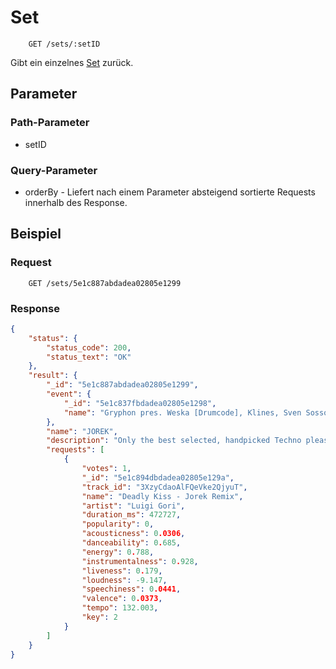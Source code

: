 # Set
```
    GET /sets/:setID
```
Gibt ein einzelnes [Set](https://github.com/Inf166/GDW1920_Mai_Dahlke_Inci/blob/master/Dokumente/Dokumentation/sets/README.md) zurück.

## Parameter
### Path-Parameter
* setID

### Query-Parameter
* orderBy - Liefert nach einem Parameter absteigend sortierte Requests innerhalb des Response.

## Beispiel
### Request
```
    GET /sets/5e1c887abdadea02805e1299
```
### Response
```json
{
	"status": {
		"status_code": 200,
		"status_text": "OK"
	},
	"result": {
		"_id": "5e1c887abdadea02805e1299",
		"event": {
			"_id": "5e1c837fbdadea02805e1298",
			"name": "Gryphon pres. Weska [Drumcode], Klines, Sven Sossong, uvm"
		},
		"name": "JOREK",
		"description": "Only the best selected, handpicked Techno please",
		"requests": [
			{
				"votes": 1,
				"_id": "5e1c894dbdadea02805e129a",
				"track_id": "3XzyCdaoAlFQeVke2QjyuT",
				"name": "Deadly Kiss - Jorek Remix",
				"artist": "Luigi Gori",
				"duration_ms": 472727,
				"popularity": 0,
				"acousticness": 0.0306,
				"danceability": 0.685,
				"energy": 0.788,
				"instrumentalness": 0.928,
				"liveness": 0.179,
				"loudness": -9.147,
				"speechiness": 0.0441,
				"valence": 0.0373,
				"tempo": 132.003,
				"key": 2
			}
		]
	}
}
```